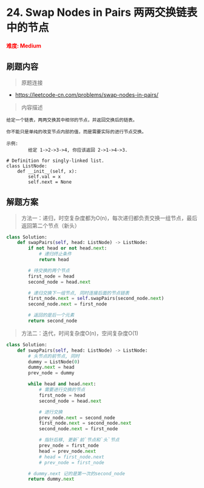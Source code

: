 # 24. Swap Nodes in Pairs 两两交换链表中的节点

**<font color=red>难度: Medium</font>**

## 刷题内容

> 原题连接

* https://leetcode-cn.com/problems/swap-nodes-in-pairs/

> 内容描述

```
给定一个链表，两两交换其中相邻的节点，并返回交换后的链表。

你不能只是单纯的改变节点内部的值，而是需要实际的进行节点交换。

示例:
		给定 1->2->3->4, 你应该返回 2->1->4->3.
		
# Definition for singly-linked list.
class ListNode:
    def __init__(self, x):
        self.val = x
        self.next = None
```

## 解题方案

> 方法一：递归，时空复杂度都为O(n)，每次递归都负责交换一组节点，最后返回第二个节点（新头）

```python
class Solution:
    def swapPairs(self, head: ListNode) -> ListNode:
        if not head or not head.next:
            # 递归终止条件
            return head

        # 待交换的两个节点
        first_node = head
        second_node = head.next

        # 递归交换下一组节点, 同时连接后面的节点链表
        first_node.next = self.swapPairs(second_node.next)
        second_node.next = first_node

        # 返回的是后一个元素
        return second_node
```



> 方法二：迭代，时间复杂度O(n)，空间复杂度O(1)
>

```python
class Solution:
    def swapPairs(self, head: ListNode) -> ListNode:
        # 头节点的前节点, 同时
        dummy = ListNode(0)
        dummy.next = head
        prev_node = dummy

        while head and head.next:
            # 需要进行交换的节点
            first_node = head
            second_node = head.next

            # 进行交换
            prev_node.next = second_node
            first_node.next = second_node.next
            second_node.next = first_node

            # 指针后移, 更新`前`节点和`头`节点
            prev_node = first_node
            head = prev_node.next
            # head = first_node.next
            # prev_node = first_node

        # dummy.next 记的是第一次的second_node
        return dummy.next
```
